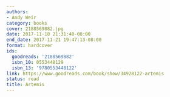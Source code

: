 ```yaml
---
authors:
- Andy Weir
category: books
cover: 2188569882.jpg
date: 2017-11-18 21:31:40-08:00
end_date: 2017-11-21 19:47:13-08:00
format: hardcover
ids:
  goodreads: '2188569882'
  isbn_10: 0553448129
  isbn_13: '9780553448122'
link: https://www.goodreads.com/book/show/34928122-artemis
status: read
title: Artemis
---
```

